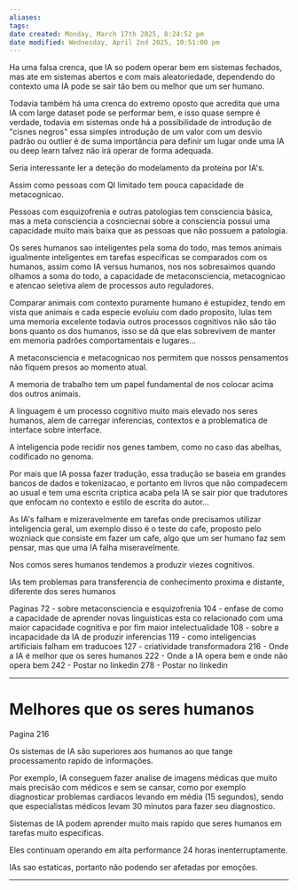 ```yaml
---
aliases: 
tags: 
date created: Monday, March 17th 2025, 8:24:52 pm
date modified: Wednesday, April 2nd 2025, 10:51:00 pm
---
```

Ha uma falsa crenca, que IA so podem operar bem em sistemas fechados, mas ate em sistemas abertos e com mais aleatoriedade, dependendo do contexto uma IA pode se sair tão bem ou melhor que um ser humano.

Todavia também há uma crenca do extremo oposto que acredita que uma IA com large dataset pode se performar bem, e isso quase sempre é verdade, todavia em sistemas onde há a possibilidade de introdução de "cisnes negros" essa simples introdução de um valor com um desvio padrão ou outlier é de suma importância para definir um lugar onde uma IA ou deep learn talvez não irá operar de forma adequada.

Seria interessante ler a deteção do modelamento da proteína por IA's.

Assim como pessoas com QI limitado tem pouca capacidade de metacognicao.

Pessoas com esquizofrenia e outras patologias tem consciencia básica, mas a meta consciencia a cosnciecnai sobre a consciencia possui uma capacidade muito mais baixa que as pessoas que não possuem a patologia.

Os seres humanos sao inteligentes pela soma do todo, mas temos animais igualmente inteligentes em tarefas especificas se comparados com os humanos, assim como IA versus humanos, nos nos sobresaimos quando olhamos a soma do todo, a capacidade de metaconsciencia, metacognicao e atencao seletiva alem de processos auto reguladores.

Comparar animais com contexto puramente humano é estupidez, tendo em vista que animais e cada especie evoluiu com dado proposito, lulas tem uma memoria excelente todavia outros processos cognitivos não são tão bons quanto os dos humanos, isso se dá que elas sobrevivem de manter em memoria padrões comportamentais e lugares...

A metaconsciencia e metacognicao nos permitem que nossos pensamentos não fiquem presos ao momento atual.

A memoria de trabalho tem um papel fundamental de nos colocar acima dos outros animais.

A linguagem é um processo cognitivo muito mais elevado nos seres humanos, alem de carregar inferencias, contextos e a problematica de interface sobre interface.

A inteligencia pode recidir nos genes tambem, como no caso das abelhas, codificado no genoma.

Por mais que IA possa fazer tradução, essa tradução se baseia em grandes bancos de dados e tokenizacao, e portanto em livros que não compadecem ao usual e tem uma escrita criptica acaba pela IA se sair pior que tradutores que enfocam no contexto e estilo de escrita do autor...

As IA's falham e mizeravelmente em tarefas onde precisamos utilizar inteligencia geral, um exemplo disso é o teste do cafe, proposto pelo wozniack que consiste em fazer um cafe, algo que um ser humano faz sem pensar, mas que uma IA falha miseravelmente.

Nos comos seres humanos tendemos a produzir viezes cognitivos.

IAs tem problemas para transferencia de conhecimento proxima e distante, diferente dos seres humanos

Paginas 
72 - sobre metaconsciencia e esquizofrenia
104 - enfase de como a capacidade de aprender novas linguisticas esta co relacionado com uma maior capacidade cognitiva e por fim maior intelectualidade
108 - sobre a incapacidade da IA de produzir inferencias
119 - como inteligencias artificiais falham em traducoes
127 - criatividade transformadora
216 - Onde a IA é melhor que os seres humanos
222 - Onde a IA opera bem e onde não opera bem
242 - Postar no linkedin
278 - Postar no linkedin

---

# Melhores que os seres humanos

Pagina 216

Os sistemas de IA são superiores aos humanos ao que tange processamento rapido de informações.

Por exemplo, IA conseguem fazer analise de imagens médicas que muito mais precisão com médicos e sem se cansar, como por exemplo diagnosticar problemas cardiacos levando em média (15 segundos), sendo que especialistas médicos levam 30 minutos para fazer seu diagnostico.

Sistemas de IA podem aprender muito mais rapido que seres humanos em tarefas muito especificas.

Eles continuam operando em alta performance 24 horas inenterruptamente.

IAs sao estaticas, portanto não podendo ser afetadas por emoções.

---